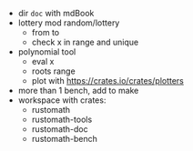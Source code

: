 

- dir `doc` with mdBook
- lottery mod random/lottery
  * from to
  * check x in range and unique
- polynomial tool
  * eval x
  * roots range
  * plot with https://crates.io/crates/plotters
- more than 1 bench, add to make
- workspace with crates:
  * rustomath
  * rustomath-tools
  * rustomath-doc
  * rustomath-bench
